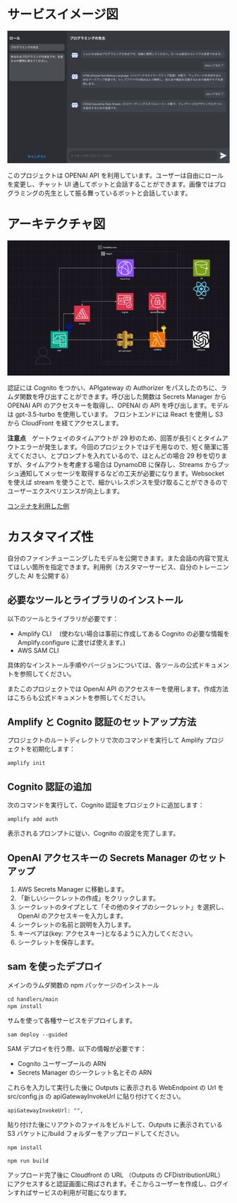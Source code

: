 # サービスイメージ図

![Alt text for the image](serviceimage.png)

このプロジェクトは OPENAI API を利用しています。ユーザーは自由にロールを変更し、チャット UI 通してボットと会話することができます。画像ではプログラミングの先生として振る舞っているボットと会話しています。

# アーキテクチャ図

![Alt text for the image](GPTGRAM.drawio.png)

認証には Cognito をつかい、APIgateway の Authorizer をパスしたのちに、ラムダ関数を呼び出すことができます。呼び出した関数は Secrets Manager から OPENAI API のアクセスキーを取得し、OPENAI の API を呼び出します。モデルは gpt-3.5-turbo を使用しています。
フロントエンドには React を使用し S3 から CloudFront を経てアクセスします。

**注意点**　ゲートウェイのタイムアウトが 29 秒のため、回答が長引くとタイムアウトエラーが発生します。今回のプロジェクトではデモ用なので、短く簡潔に答えてください、とプロンプトを入れているので、ほとんどの場合 29 秒を切りますが、タイムアウトを考慮する場合は DynamoDB に保存し、Streams からプッシュ通知してメッセージを取得するなどの工夫が必要になります。Websocket を使えば stream を使うことで、細かいレスポンスを受け取ることができるのでユーザーエクスペリエンスが向上します。

[コンテナを利用した例](https://github.com/apollo7483/next-gpt)

# カスタマイズ性

自分のファインチューニングしたモデルを公開できます。また会話の内容で覚えてほしい箇所を指定できます。利用例（カスタマーサービス、自分のトレーニングした AI を公開する）

## 必要なツールとライブラリのインストール

以下のツールとライブラリが必要です：

-   Amplify CLI 　(使わない場合は事前に作成してある Cognito の必要な情報を Amplify.configure に渡せば使えます。)
-   AWS SAM CLI

具体的なインストール手順やバージョンについては、各ツールの公式ドキュメントを参照してください。

またこのプロジェクトでは OpenAI API のアクセスキーを使用します。作成方法はこちらも公式ドキュメントを参照してください。

## Amplify と Cognito 認証のセットアップ方法

プロジェクトのルートディレクトリで次のコマンドを実行して Amplify プロジェクトを初期化します：

```
amplify init
```

## Cognito 認証の追加

次のコマンドを実行して、Cognito 認証をプロジェクトに追加します：

```
amplify add auth
```

表示されるプロンプトに従い、Cognito の設定を完了します。

## OpenAI アクセスキーの Secrets Manager のセットアップ

1. AWS Secrets Manager に移動します。
2. 「新しいシークレットの作成」をクリックします。
3. シークレットのタイプとして「その他のタイプのシークレット」を選択し、OpenAI のアクセスキーを入力します。
4. シークレットの名前と説明を入力します。
5. キーペアは{key: アクセスキー}となるように入力してください。
6. シークレットを保存します。

## sam を使ったデプロイ

メインのラムダ関数の npm パッケージのインストール

```
cd handlers/main
npm install
```

サムを使って各種サービスをデプロイします。

```
sam deploy --guided
```

SAM デプロイを行う際、以下の情報が必要です：

-   Cognito ユーザープールの ARN
-   Secrets Manager のシークレット名とその ARN

これらを入力して実行した後に Outputs に表示される WebEndpoint の Url を src/config.js の apiGatewayInvokeUrl に貼り付けてください。

```
apiGatewayInvokeUrl: "",
```

貼り付けた後にリアクトのファイルをビルドして、Outputs に表示されている S3 バケットに/build フォルダーをアップロードしてください。

```
npm install
```

```
npm run build
```

アップロード完了後に Cloudfront の URL （Outputs の CFDistributionURL）にアクセスすると認証画面に飛ばされます。そこからユーザーを作成し、ログインすればサービスの利用が可能になります。
